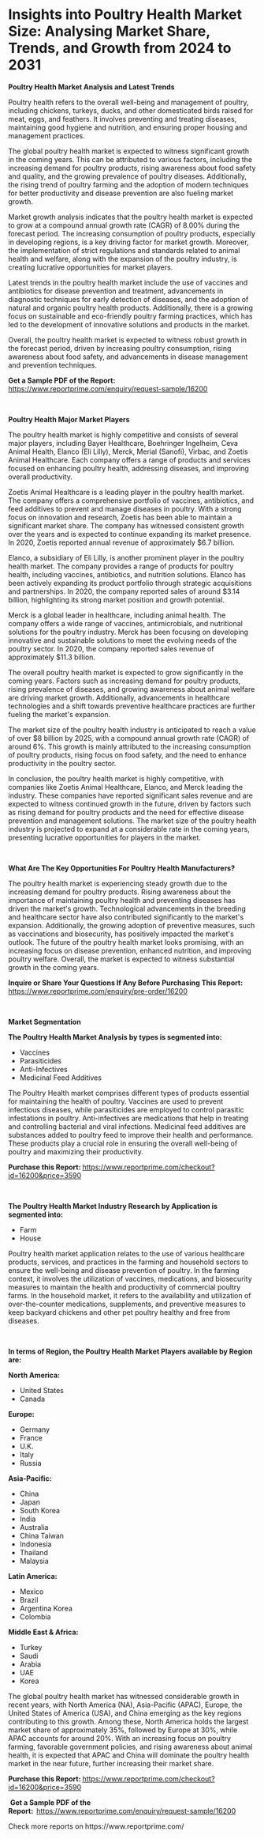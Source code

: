 <p><h1>Insights into Poultry Health Market Size: Analysing Market Share, Trends, and Growth from 2024 to 2031</h1></p><p><strong>Poultry Health Market Analysis and Latest Trends</strong></p>
<p><p>Poultry health refers to the overall well-being and management of poultry, including chickens, turkeys, ducks, and other domesticated birds raised for meat, eggs, and feathers. It involves preventing and treating diseases, maintaining good hygiene and nutrition, and ensuring proper housing and management practices.</p><p>The global poultry health market is expected to witness significant growth in the coming years. This can be attributed to various factors, including the increasing demand for poultry products, rising awareness about food safety and quality, and the growing prevalence of poultry diseases. Additionally, the rising trend of poultry farming and the adoption of modern techniques for better productivity and disease prevention are also fueling market growth.</p><p>Market growth analysis indicates that the poultry health market is expected to grow at a compound annual growth rate (CAGR) of 8.00% during the forecast period. The increasing consumption of poultry products, especially in developing regions, is a key driving factor for market growth. Moreover, the implementation of strict regulations and standards related to animal health and welfare, along with the expansion of the poultry industry, is creating lucrative opportunities for market players.</p><p>Latest trends in the poultry health market include the use of vaccines and antibiotics for disease prevention and treatment, advancements in diagnostic techniques for early detection of diseases, and the adoption of natural and organic poultry health products. Additionally, there is a growing focus on sustainable and eco-friendly poultry farming practices, which has led to the development of innovative solutions and products in the market.</p><p>Overall, the poultry health market is expected to witness robust growth in the forecast period, driven by increasing poultry consumption, rising awareness about food safety, and advancements in disease management and prevention techniques.</p></p>
<p><strong>Get a Sample PDF of the Report:&nbsp;</strong> <a href="https://www.reportprime.com/enquiry/request-sample/16200">https://www.reportprime.com/enquiry/request-sample/16200</a></p>
<p>&nbsp;</p>
<p><strong>Poultry Health Major Market Players</strong></p>
<p><p>The poultry health market is highly competitive and consists of several major players, including Bayer Healthcare, Boehringer Ingelheim, Ceva Animal Health, Elanco (Eli Lilly), Merck, Merial (Sanofi), Virbac, and Zoetis Animal Healthcare. Each company offers a range of products and services focused on enhancing poultry health, addressing diseases, and improving overall productivity.</p><p>Zoetis Animal Healthcare is a leading player in the poultry health market. The company offers a comprehensive portfolio of vaccines, antibiotics, and feed additives to prevent and manage diseases in poultry. With a strong focus on innovation and research, Zoetis has been able to maintain a significant market share. The company has witnessed consistent growth over the years and is expected to continue expanding its market presence. In 2020, Zoetis reported annual revenue of approximately $6.7 billion.</p><p>Elanco, a subsidiary of Eli Lilly, is another prominent player in the poultry health market. The company provides a range of products for poultry health, including vaccines, antibiotics, and nutrition solutions. Elanco has been actively expanding its product portfolio through strategic acquisitions and partnerships. In 2020, the company reported sales of around $3.14 billion, highlighting its strong market position and growth potential.</p><p>Merck is a global leader in healthcare, including animal health. The company offers a wide range of vaccines, antimicrobials, and nutritional solutions for the poultry industry. Merck has been focusing on developing innovative and sustainable solutions to meet the evolving needs of the poultry sector. In 2020, the company reported sales revenue of approximately $11.3 billion.</p><p>The overall poultry health market is expected to grow significantly in the coming years. Factors such as increasing demand for poultry products, rising prevalence of diseases, and growing awareness about animal welfare are driving market growth. Additionally, advancements in healthcare technologies and a shift towards preventive healthcare practices are further fueling the market's expansion.</p><p>The market size of the poultry health industry is anticipated to reach a value of over $8 billion by 2025, with a compound annual growth rate (CAGR) of around 6%. This growth is mainly attributed to the increasing consumption of poultry products, rising focus on food safety, and the need to enhance productivity in the poultry sector.</p><p>In conclusion, the poultry health market is highly competitive, with companies like Zoetis Animal Healthcare, Elanco, and Merck leading the industry. These companies have reported significant sales revenue and are expected to witness continued growth in the future, driven by factors such as rising demand for poultry products and the need for effective disease prevention and management solutions. The market size of the poultry health industry is projected to expand at a considerable rate in the coming years, presenting lucrative opportunities for players in the market.</p></p>
<p>&nbsp;</p>
<p><strong>What Are The Key Opportunities For Poultry Health Manufacturers?</strong></p>
<p><p>The poultry health market is experiencing steady growth due to the increasing demand for poultry products. Rising awareness about the importance of maintaining poultry health and preventing diseases has driven the market's growth. Technological advancements in the breeding and healthcare sector have also contributed significantly to the market's expansion. Additionally, the growing adoption of preventive measures, such as vaccinations and biosecurity, has positively impacted the market's outlook. The future of the poultry health market looks promising, with an increasing focus on disease prevention, enhanced nutrition, and improving poultry welfare. Overall, the market is expected to witness substantial growth in the coming years.</p></p>
<p><strong>Inquire or Share Your Questions If Any Before Purchasing This Report:</strong> <a href="https://www.reportprime.com/enquiry/pre-order/16200">https://www.reportprime.com/enquiry/pre-order/16200</a></p>
<p>&nbsp;</p>
<p><strong>Market Segmentation</strong></p>
<p><strong>The Poultry Health Market Analysis by types is segmented into:</strong></p>
<p><ul><li>Vaccines</li><li>Parasiticides</li><li>Anti-Infectives</li><li>Medicinal Feed Additives</li></ul></p>
<p><p>The Poultry Health market comprises different types of products essential for maintaining the health of poultry. Vaccines are used to prevent infectious diseases, while parasiticides are employed to control parasitic infestations in poultry. Anti-infectives are medications that help in treating and controlling bacterial and viral infections. Medicinal feed additives are substances added to poultry feed to improve their health and performance. These products play a crucial role in ensuring the overall well-being of poultry and maximizing their productivity.</p></p>
<p><strong>Purchase this Report:&nbsp;</strong><a href="https://www.reportprime.com/checkout?id=16200&price=3590">https://www.reportprime.com/checkout?id=16200&price=3590</a></p>
<p>&nbsp;</p>
<p><strong>The Poultry Health Market Industry Research by Application is segmented into:</strong></p>
<p><ul><li>Farm</li><li>House</li></ul></p>
<p><p>Poultry health market application relates to the use of various healthcare products, services, and practices in the farming and household sectors to ensure the well-being and disease prevention of poultry. In the farming context, it involves the utilization of vaccines, medications, and biosecurity measures to maintain the health and productivity of commercial poultry farms. In the household market, it refers to the availability and utilization of over-the-counter medications, supplements, and preventive measures to keep backyard chickens and other pet poultry healthy and free from diseases.</p></p>
<p>&nbsp;</p>
<p><strong>In terms of Region, the Poultry Health Market Players available by Region are:</strong></p>
<p>
    <p> <strong> North America: </strong>
        <ul>
            <li>United States</li>
            <li>Canada</li>
        </ul>
        </p> 
    <p> <strong> Europe: </strong>
        <ul>
            <li>Germany</li>
            <li>France</li>
            <li>U.K.</li>
            <li>Italy</li>
            <li>Russia</li>
        </ul>
        </p> 
    <p> <strong> Asia-Pacific: </strong>
        <ul>
            <li>China</li>
            <li>Japan</li>
            <li>South Korea</li>
            <li>India</li>
            <li>Australia</li>
            <li>China Taiwan</li>
            <li>Indonesia</li>
            <li>Thailand</li>
            <li>Malaysia</li>
        </ul>
        </p> 
    <p> <strong> Latin America: </strong>
        <ul>
            <li>Mexico</li>
            <li>Brazil</li>
            <li>Argentina Korea</li>
            <li>Colombia</li>
        </ul>
        </p> 
    <p> <strong> Middle East & Africa: </strong>
        <ul>
            <li>Turkey</li>
            <li>Saudi</li>
            <li>Arabia</li>
            <li>UAE</li>
            <li>Korea</li>
        </ul>
    </p>
    </p>
<p><p>The global poultry health market has witnessed considerable growth in recent years, with North America (NA), Asia-Pacific (APAC), Europe, the United States of America (USA), and China emerging as the key regions contributing to this growth. Among these, North America holds the largest market share of approximately 35%, followed by Europe at 30%, while APAC accounts for around 20%. With an increasing focus on poultry farming, favorable government policies, and rising awareness about animal health, it is expected that APAC and China will dominate the poultry health market in the near future, further increasing their market share.</p></p>
<p><strong>Purchase this Report: </strong><a href="https://www.reportprime.com/checkout?id=16200&price=3590">https://www.reportprime.com/checkout?id=16200&price=3590</a></p>
<p>&nbsp;<strong>Get a Sample PDF of the Report:&nbsp;&nbsp;</strong><a href="https://www.reportprime.com/enquiry/request-sample/16200">https://www.reportprime.com/enquiry/request-sample/16200</a></p>
<p><strong></strong></p>
<p>Check more reports on https://www.reportprime.com/</p>